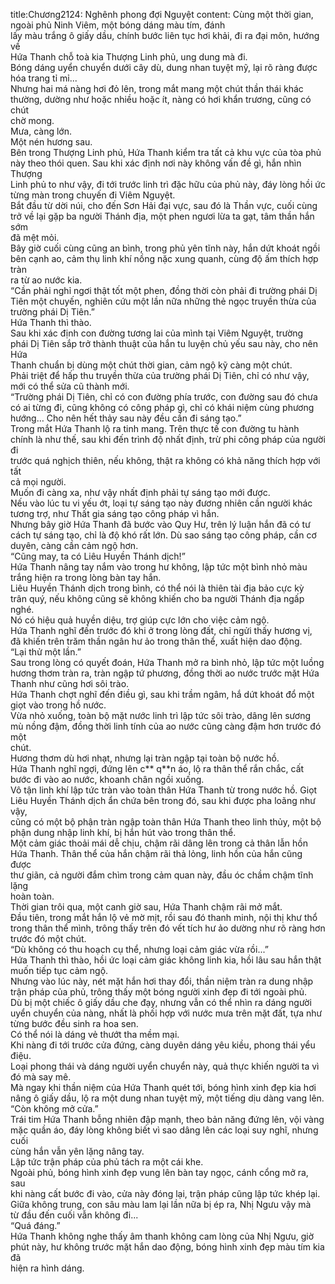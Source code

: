 title:Chương2124: Nghênh phong đợi Nguyệt
content:
Cùng một thời gian, ngoài phủ Ninh Viêm, một bóng dáng màu tím, đánh<br>lấy màu trắng ô giấy dầu, chính bước liên tục hơi khải, đi ra đại môn, hướng về<br>Hứa Thanh chỗ toà kia Thượng Linh phủ, ung dung mà đi.<br>Bóng dáng uyển chuyển dưới cây dù, dung nhan tuyệt mỹ, lại rõ ràng được<br>hóa trang tỉ mỉ...<br>Nhưng hai má nàng hơi đỏ lên, trong mắt mang một chút thần thái khác<br>thường, dường như hoặc nhiều hoặc ít, nàng có hơi khẩn trương, cũng có chút<br>chờ mong.<br>Mưa, càng lớn.<br>Một nén hương sau.<br>Bên trong Thượng Linh phủ, Hứa Thanh kiểm tra tất cả khu vực của tòa phủ<br>này theo thói quen. Sau khi xác định nơi này không vấn đề gì, hắn nhìn Thượng<br>Linh phủ to như vậy, đi tới trước linh trì đặc hữu của phủ này, đáy lòng hồi ức<br>từng màn trong chuyến đi Viêm Nguyệt.<br>Bắt đầu từ dời núi, cho đến Sơn Hải đại vực, sau đó là Thần vực, cuối cùng<br>trở về lại gặp ba người Thánh địa, một phen ngươi lừa ta gạt, tâm thần hắn sớm<br>đã mệt mỏi.<br>Bây giờ cuối cùng cũng an bình, trong phủ yên tĩnh này, hắn dứt khoát ngồi<br>bên cạnh ao, cảm thụ linh khí nồng nặc xung quanh, cùng độ ấm thích hợp tràn<br>ra từ ao nước kia.<br>“Cần phải nghỉ ngơi thật tốt một phen, đồng thời còn phải đi trường phái Dị<br>Tiên một chuyến, nghiên cứu một lần nữa những thẻ ngọc truyền thừa của<br>trường phái Dị Tiên.”<br>Hứa Thanh thì thào.<br>Sau khi xác định con đường tương lai của mình tại Viêm Nguyệt, trường<br>phái Dị Tiên sắp trở thành thuật của hắn tu luyện chủ yếu sau này, cho nên Hứa<br>Thanh chuẩn bị dùng một chút thời gian, cảm ngộ kỹ càng một chút.<br>Phải triệt để hấp thu truyền thừa của trường phái Dị Tiên, chỉ có như vậy,<br>mới có thể sửa cũ thành mới.<br>“Trường phái Dị Tiên, chỉ có con đường phía trước, con đường sau đó chưa<br>có ai từng đi, cũng không có công pháp gì, chỉ có khái niệm cùng phương<br>hướng… Cho nên hết thảy sau này đều cần đi sáng tạo.”<br>Trong mắt Hứa Thanh lộ ra tinh mang. Trên thực tế con đường tu hành<br>chính là như thế, sau khi đến trình độ nhất định, trừ phi công pháp của người đi<br>trước quá nghịch thiên, nếu không, thật ra không có khả năng thích hợp với tất<br>cả mọi người.<br>Muốn đi càng xa, như vậy nhất định phải tự sáng tạo mới được.<br>Nếu vào lúc tu vi yếu ớt, loại tự sáng tạo này đương nhiên cần người khác<br>tương trợ, như Thất gia sáng tạo công pháp vì hắn.<br>Nhưng bây giờ Hứa Thanh đã bước vào Quy Hư, trên lý luận hắn đã có tư<br>cách tự sáng tạo, chỉ là độ khó rất lớn. Dù sao sáng tạo công pháp, cần cơ<br>duyên, càng cần cảm ngộ hơn.<br>“Cũng may, ta có Liêu Huyền Thánh dịch!”<br>Hứa Thanh nâng tay nắm vào trong hư không, lập tức một bình nhỏ màu<br>trắng hiện ra trong lòng bàn tay hắn.<br>Liêu Huyền Thánh dịch trong bình, có thể nói là thiên tài địa bảo cực kỳ<br>trân quý, nếu không cũng sẽ không khiến cho ba người Thánh địa ngấp nghé.<br>Nó có hiệu quả huyền diệu, trợ giúp cực lớn cho việc cảm ngộ.<br>Hứa Thanh nghĩ đến trước đó khi ở trong lòng đất, chỉ ngửi thấy hương vị,<br>đã khiến trên trăm thần ngân hư ảo trong thân thể, xuất hiện dao động.<br>“Lại thử một lần.”<br>Sau trong lòng có quyết đoán, Hứa Thanh mở ra bình nhỏ, lập tức một luồng<br>hương thơm tràn ra, tràn ngập tứ phương, đồng thời ao nước trước mặt Hứa<br>Thanh như cũng hơi sôi trào.<br>Hứa Thanh chợt nghĩ đến điều gì, sau khi trầm ngâm, hắ dứt khoát đổ một<br>giọt vào trong hồ nước.<br>Vừa nhỏ xuống, toàn bộ mặt nước linh trì lập tức sôi trào, dâng lên sương<br>mù nồng đậm, đồng thời linh tính của ao nước cũng càng đậm hơn trước đó một<br>chút.<br>Hương thơm dù hơi nhạt, nhưng lại tràn ngập tại toàn bộ nước hồ.<br>Hứa Thanh nghĩ ngợi, đứng lên c** q**n áo, lộ ra thân thể rắn chắc, cất<br>bước đi vào ao nước, khoanh chân ngồi xuống.<br>Vô tận linh khí lập tức tràn vào toàn thân Hứa Thanh từ trong nước hồ. Giọt<br>Liêu Huyền Thánh dịch ẩn chứa bên trong đó, sau khi được pha loãng như vậy,<br>cũng có một bộ phận tràn ngập toàn thân Hứa Thanh theo linh thủy, một bộ<br>phận dung nhập linh khí, bị hắn hút vào trong thân thể.<br>Một cảm giác thoải mái dễ chịu, chậm rãi dâng lên trong cả thân lẫn hồn<br>Hứa Thanh. Thân thể của hắn chậm rãi thả lỏng, linh hồn của hắn cũng được<br>thư giãn, cả người đắm chìm trong cảm quan này, đầu óc chầm chậm tĩnh lặng<br>hoàn toàn.<br>Thời gian trôi qua, một canh giờ sau, Hứa Thanh chậm rãi mở mắt.<br>Đầu tiên, trong mắt hắn lộ vẻ mờ mịt, rồi sau đó thanh minh, nội thị khư thổ<br>trong thân thể mình, trông thấy trên đó vết tích hư ảo dường như rõ ràng hơn<br>trước đó một chút.<br>“Dù không có thu hoạch cụ thể, nhưng loại cảm giác vừa rồi...”<br>Hứa Thanh thì thào, hồi ức loại cảm giác không linh kia, hồi lâu sau hắn thật<br>muốn tiếp tục cảm ngộ.<br>Nhưng vào lúc này, nét mặt hắn hơi thay đổi, thần niệm tràn ra dung nhập<br>trận pháp của phủ, trông thấy một bóng người xinh đẹp đi tới ngoài phủ.<br>Dù bị một chiếc ô giấy dầu che đạy, nhưng vẫn có thể nhìn ra dáng người<br>uyển chuyển của nàng, nhất là phối hợp với nước mưa trên mặt đất, tựa như<br>từng bước đều sinh ra hoa sen.<br>Có thể nói là dáng vẻ thướt tha mềm mại.<br>Khi nàng đi tới trước cửa đứng, càng duyên dáng yêu kiều, phong thái yểu<br>điệu.<br>Loại phong thái và dáng người uyển chuyển này, quả thực khiến người ta vì<br>đó mà say mê.<br>Mà ngay khi thần niệm của Hứa Thanh quét tới, bóng hình xinh đẹp kia hơi<br>nâng ô giấy dầu, lộ ra một dung nhan tuyệt mỹ, một tiếng dịu dàng vang lên.<br>“Còn không mở cửa.”<br>Trái tim Hứa Thanh bỗng nhiên đập mạnh, theo bản năng đứng lên, vội vàng<br>mặc quần áo, đáy lòng không biết vì sao dâng lên các loại suy nghĩ, nhưng cuối<br>cùng hắn vẫn yên lặng nâng tay.<br>Lập tức trận pháp của phủ tách ra một cái khe.<br>Ngoài phủ, bóng hình xinh đẹp vung lên bàn tay ngọc, cánh cổng mở ra, sau<br>khi nàng cất bước đi vào, cửa này đóng lại, trận pháp cũng lập tức khép lại.<br>Giữa không trung, con sâu màu lam lại lần nữa bị ép ra, Nhị Ngưu vậy mà<br>từ đầu đến cuối vẫn không đi...<br>“Quá đáng.”<br>Hứa Thanh không nghe thấy âm thanh không cam lòng của Nhị Ngưu, giờ<br>phút này, hư không trước mặt hắn dao động, bóng hình xinh đẹp màu tím kia đã<br>hiện ra hình dáng.